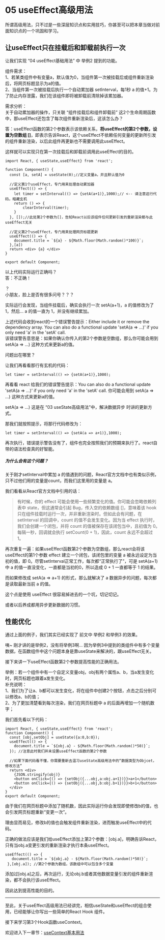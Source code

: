 # 05 useEffect高级用法

所谓高级用法，只不过是一些深层知识点和实用技巧，你甚至可以把本章当做对前面知识点的一个巩固和学习。  

## 让useEffect只在挂载后和卸载前执行一次

让我们实现 “04 useEffect基础用法” 中 举例2 提到的功能。

组件需求：  
1、若某类组件中有变量a，默认值为0，当组件第一次被挂载后或组件重新渲染后，将网页标题显示为a的值。  
2、当组件第一次被挂载后执行一个自动累加器 setInterval，每1秒 a 的值+1。为了防止内存泄露，我们在该组件即将被卸载前清除掉该累加器。    

需求分析：  
关于自动累加器的操作，只关联 “组件挂载后和组件卸载前” 这2个生命周期函数中，那useEffect还包含了每次组件重新渲染后，这该怎么办？  

答：useEffect函数的第2个参数表示该依赖关系，**将useEffect的第2个参数，设置为空数组 []**，即表示告诉React，这个useEffect不依赖任何变量的更新所引发的组件重新渲染，以后此组件再更新也不需要调用此useEffect。

这样就可以实现只在第一次挂载后和卸载前调用此useEffect的目的。    

    import React, { useState,useEffect} from 'react';

    function Component() {
      const [a, setA] = useState(0);//定义变量a，并且默认值为0

      //定义第1个useEffect，专门用来处理自动累加器
      useEffect(() => {
        let timer = setInterval(() => {setA(a+1)},1000);// <-- 请注意这行代码，暗藏玄机
        return () => {
            clearInterval(timer);
        }
      }, []);//此处第2个参数为[]，告知React以后该组件任何更新引发的重新渲染都与此useEffect无关

      //定义第2个useEffect，专门用来处理网页标题更新
      useEffect(() => {
        document.title = `${a} - ${Math.floor(Math.random()*100)}`;
      },[a])
      return <div> {a} </div>
    }

    export default Component;

以上代码实际运行正确吗？  
答：不正确！

？  
小朋友，脸上是否有很多问号？？？  

实际运行会发现，当组件挂载后，确实会执行一次 setA(a+1)，a 的值修改为了 1，然后... a 的值一直为 1，并没有继续累加。  

上述代码会收到react的一个错误警告提示：Either include it or remove the dependency array. You can also do a functional update 'setA(a => ...)' if you only need 'a' in the 'setA' call.  
该错误警告意思是：如果你确认你传入的第2个参数是空数组，那么你可能会用到 setA(a => ...) 这种方式来更新a的值。  

问题出在哪里？  

让我们再看看那行有玄机的代码：  

    let timer = setInterval(() => {setA(a+1)},1000);  

再看看 react 给我们的错误警告提示：You can also do a functional update 'setA(a => ...)' if you only need 'a' in the 'setA' call.  你可能会用到 setA(a => ...) 这种方式来更新a的值。

setA(a => ...)  这是在 “03 useState高级用法”中，解决数据异步 时讲的更新方式。

那我们就按照提示，将那行代码修改为：  

    let timer = setInterval(() => {setA(a => a+1)},1000);  

再次执行，错误提示警告没有了，组件也完全按照我们的预期来执行了。react自带的语法检查真的好智能。    

##### 为什么会有这个问题？
关于刚才setInterval中累加 a 的值遇到的问题，React官方文档中也有类似示例，只不过他们用的变量是count，而我们这里用的变量是 a。

我们看看从React官方文档中引用的话：  
> 有时候，你的 effect 可能会使用一些频繁变化的值。你可能会忽略依赖列表中 state，但这通常会引起 Bug，传入空的依赖数组 []，意味着该 hook 只在组件挂载时运行一次，并非重新渲染时。但如此会有问题，在 setInterval 的回调中，count 的值不会发生变化。因为当 effect 执行时，我们会创建一个闭包，并将 count 的值被保存在该闭包当中，且初值为 0。每隔一秒，回调就会执行 setCount(0 + 1)，因此，count 永远不会超过 1。

再次重复一遍：如果useEffect函数第2个参数为空数组，那么react会将该useEffect的第1个参数 effect 建立一个闭包，该闭包里的变量 a 被永远设定为当初的值，即 0。尽管setInterval正常工作，每次都“正常执行了”，可是 setA(a+1)中 a 的值一直没变化，一直都是当初的0，所以造成 0 + 1 一直都等于 1 的结果。

而如果修改成 setA(a => a+1) 的形式，那么就解决了 a 数据异步的问题，每次都是读取最新当前 a 的值。

这个点是使用 useEffect 很容易掉进去的一个坑，切记切记。

或者以后养成都用异步更新数据的习惯。  


## 性能优化

通过上面的例子，我们其实已经实现了 前文中 举例2 和举例3 的效果。

咦~ 刚才讲的是举例2，没有将举例3啊... 因为举例3中提到的类组件中有多个变量数据，在函数组件中这个问题本身是靠useState来解决的，跟useEffect无关。  

接下来讲一下useEffect函数第2个参数提高性能的正确用法。

举例：若一个组件中有一个自定义变量obj，obj有两个属性a、b，当a发生变化时，网页标题也跟着a发生变化。  
补充说明：  
1、我们为了让a、b都可以发生变化，将在组件中创建2个按钮，点击之后分别可以修改a、b的值；  
2、为了更加清楚看到每次渲染，我们在网页标题中 a 的后面再增加一个随机数字；  

我们首先看以下代码：  

    import React, { useState,useEffect} from 'react';
    function Component() {
      const [obj,setObj] = useState({a:0,b:0});
      useEffect(() => {
        document.title = `${obj.a} - ${Math.floor(Math.random()*50)}`;
      }); //注意此时我们并未设置useEffect函数的第2个参数

      //如果下面代码看不懂，你需要重新去温习useState高级用法中的“数据类型为Objcet，修改方法”
      return <div>
        {JSON.stringify(obj)}
        <button onClick={() => {setObj({...obj,a:obj.a+1})}}>a+1</button> 
        <button onClick={() => {setObj({...obj,b:obj.b+1})}}>b+1</button>
      </div>
    }
    export default Component;

由于我们在网页标题中添加了随机数，因此实际运行你会发现即使修改b的值，也会引发网页标题重新“变更一次”。  

理由显而易见，修改b的值也会触发组件重新渲染，进而触发useEffect中的代码。

正确的做法应该是我们给useEffect添加上第2个参数：[obj.a]，明确告诉React，只有当obj.a变更引发的重新渲染才执行本条useEffect。

    useEffect(() => {
       document.title = `${obj.a} - ${Math.floor(Math.random()*50)}`;
     },[obj.a]); //第2个参数为数组，该数组中可以包含多个变量

添加过[obj.a]之后，再次运行，无论obj.b或者其他数据变量引发的组件重新渲染，都不会执行该useEffect。

因此达到提高性能的目的。  


---

至此，关于useEffect高级用法已经讲完，相信useState和useEffect的组合使用，已经能够让你写出一些简单的React Hook 组件。    

接下来学习第3个Hook函数useContext。

欢迎进入下一章节：[useContext基本用法](https://github.com/puxiao/react-hook-tutorial/blob/master/06%20useContext%E5%9F%BA%E7%A1%80%E7%94%A8%E6%B3%95.md)
